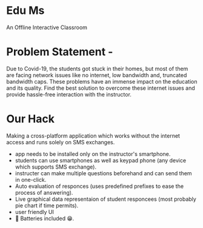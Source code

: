 # Edu Ms
An Offline Interactive Classroom

# Problem Statement - 
  Due to Covid-19,  the students got stuck in their homes, but most of them are facing network issues like no internet, low bandwidth and, truncated bandwidth caps.
  These problems have an immense impact on the education and its quality. Find the best solution to overcome these internet issues and provide hassle-free interaction with the       instructor.
  
# Our Hack 
  Making a cross-platform application which works without the internet access and runs solely on SMS exchanges.
   - app needs to be installed only on the instructor's smartphone.
   - students can use smartphones as well as keypad phone (any device which supports SMS exchange).
   - instructer can make multiple questions beforehand and can send them in one-click.
   - Auto evaluation of responces (uses predefined prefixes to ease the process of answering).
   - Live graphical data representaion of student responcees (most probably pie chart if time permits).
   - user friendly UI 
   - 🔋 Batteries included 😁.
